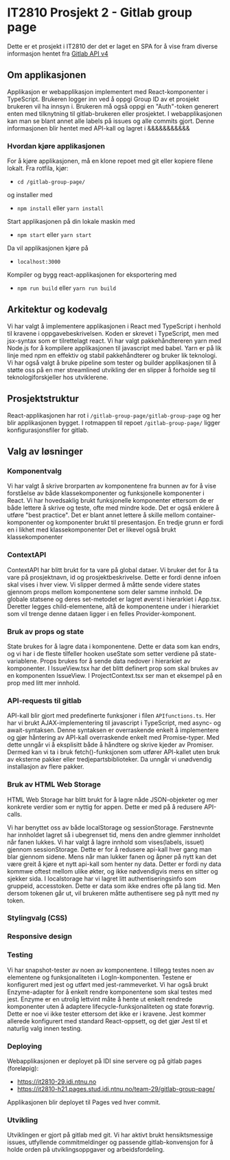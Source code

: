 # IT2810 Prosjekt 2 - Gitlab group page

Dette er et prosjekt i IT2810 der det er laget en SPA for å vise fram diverse informasjon hentet fra [Gitlab API v4](https://docs.gitlab.com/ee/api/)

## Om applikasjonen

Applikasjon er webapplikasjon implementert med React-komponenter i TypeScript. Brukeren logger inn ved å oppgi Group ID av et prosjekt brukeren vil ha innsyn i. Brukeren må også oppgi en "Auth"-token generert enten med tilknytning til gitlab-brukeren eller prosjektet. I webapplikasjonen kan man se blant annet alle labels på issues og alle commits gjort. Denne informasjonen blir hentet med API-kall og lagret i &&&&&&&&&&&

### Hvordan kjøre applikasjonen

For å kjøre applikasjonen, må en klone repoet med git eller kopiere filene lokalt. Fra rotfila, kjør:

- `cd /gitlab-group-page/`

og installer med

- `npm install` eller `yarn install`

Start applikasjonen på din lokale maskin med

- `npm start` eller `yarn start`

Da vil applikasjonen kjøre på

- `localhost:3000`

Kompiler og bygg react-applikasjonen for eksportering med

- `npm run build` eller `yarn run build`

## Arkitektur og kodevalg

Vi har valgt å implementere applikasjonen i React med TypeScript i henhold til kravene i oppgavebeskrivelsen. Koden er skrevet i TypeScript, men med jsx-syntax som er tilrettelagt react. Vi har valgt pakkehåndtereren yarn med Node.js for å kompilere applikasjonen til javascript med babel. Yarn er på lik linje med npm en effektiv og stabil pakkehåndterer og bruker lik teknologi. Vi har også valgt å bruke pipeline som tester og builder applikasjonen til å støtte oss på en mer streamlined utvikling der en slipper å forholde seg til teknologiforskjeller hos utviklerene.

## Prosjektstruktur

React-applikasjonen har rot i `/gitlab-group-page/gitlab-group-page` og her blir applikasjonen bygget. I rotmappen til repoet `/gitlab-group-page/` ligger konfigurasjonsfiler for gitlab.

## Valg av løsninger

### Komponentvalg

Vi har valgt å skrive brorparten av komponentene fra bunnen av for å vise forståelse av både klassekomponenter og funksjonelle komponenter i React. Vi har hovedsaklig brukt funksjonelle komponenter ettersom de er både lettere å skrive og teste, ofte med mindre kode. Det er også enklere å utføre "best practice". Det er blant annet lettere å skille mellom container-komponenter og komponenter brukt til presentasjon. En tredje grunn er fordi en i likhet med klassekomponenter Det er likevel også brukt klassekomponenter

### ContextAPI

ContextAPI har blitt brukt for ta vare på global dataer. Vi bruker det for å ta vare på prosjektnavn, id og prosjektbeskrivelse. Dette er fordi denne infoen skal vises i hver view. Vi slipper dermed å måtte sende videre states gjennom props mellom komponentene som deler samme innhold. De globale statsene og deres set-metodet er lagret øverst i hierarkiet i App.tsx. Deretter legges child-elementene, altå de komponentene under i hierarkiet som vil trenge denne dataen ligger i en felles Provider-komponent.

### Bruk av props og state

State brukes for å lagre data i komponentene. Dette er data som kan endrs, og vi har i de fleste tilfeller hooken useState som setter verdiene på state-variablene. Props brukes for å sende data nedover i hierarkiet av komponenter. I IssueView.tsx har det blitt definert prop som skal brukes av en komponenten IssueView. I ProjectContext.tsx ser man et eksempel på en prop med litt mer innhold.

### API-requests til gitlab

API-kall blir gjort med predefinerte funksjoner i filen `APIfunctions.ts`. Her har vi brukt AJAX-implementering til javascript i TypeScript, med async- og await-syntaksen. Denne syntaksen er overraskende enkelt å implementere og gjør håntering av API-kall overraskende enkelt med Promise-typer. Med dette unngår vi å eksplisitt både å håndtere og skrive kjeder av Promiser. Dermed kan vi ta i bruk fetch()-funksjonen som utfører API-kallet uten bruk av eksterne pakker eller tredjepartsbiblioteker. Da unngår vi unødvendig installasjon av flere pakker.

### Bruk av HTML Web Storage

HTML Web Storage har blitt brukt for å lagre nåde JSON-objeketer og mer konkrete verdier som er nyttig for appen. Dette er med på å redusere API-calls.

Vi har benyttet oss av både localStorage og sessionStorage. Førstnevnte har innholdet lagret så i ubegrenset tid, mens den andre glemmer innholdet når fanen lukkes. Vi har valgt å lagre innhold som vises(labels, issuet) gjennom sessionStorage. Dette er for å redusere api-kall hver gang man blar gjennom sidene. Mens når man lukker fanen og åpner på nytt kan det være greit å kjøre et nytt api-kall som henter ny data. Detter er fordi ny data kommwe oftest mellom ulike økter, og ikke nødvendigvis mens en sitter og sjekker sida. I localstorage har vi lagret litt authentiseringsinfo som gruppeid, accesstoken. Dette er data som ikke endres ofte på lang tid. Men dersom tokenen går ut, vil brukeren måtte authentisere seg på nytt med ny token.

### Stylingvalg (CSS)

### Responsive design

### Testing

Vi har snapshot-tester av noen av komponentene. I tillegg testes noen av elementene og funksjonaliteten i LogIn-komponenten. Testene er konfigurert med jest og utført med jest-rammeverket. Vi har også brukt Enzyme-adapter for å enkelt rendre komponentene som skal testes med jest. Enzyme er en utrolig lettvint måte å hente ut enkelt rendrede komponenter uten å adaptere lifecycle-funksjonaliteten og state forøvrig. Dette er noe vi ikke tester ettersom det ikke er i kravene. Jest kommer allerede konfigurert med standard React-oppsett, og det gjør Jest til et naturlig valg innen testing.

### Deploying

Webapplikasjonen er deployet på IDI sine servere og på gitlab pages (foreløpig):

- https://it2810-29.idi.ntnu.no
- https://it2810-h21.pages.stud.idi.ntnu.no/team-29/gitlab-group-page/

Applikasjonen blir deployet til Pages ved hver commit.

### Utvikling

Utviklingen er gjort på gitlab med git. Vi har aktivt brukt hensiktsmessige issues, utfyllende commitmeldinger og passende gitlab-konvensjon for å holde orden på utviklingsoppgaver og arbeidsfordeling.
